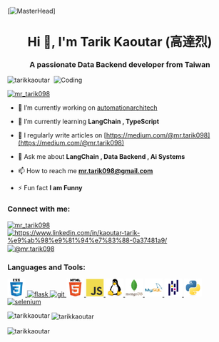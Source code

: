[![MasterHead](https://miro.medium.com/v2/resize:fit:1400/1*n3FAnk_c97ptZt1YW7cEqw.gif)]
<h1 align="center">Hi 👋, I'm Tarik Kaoutar (高達烈)</h1>
<h3 align="center">A passionate Data Backend developer from Taiwan</h3>
<img align="right" alt="Coding" width="400" src="https://dresma.ai/wp-content/uploads/2022/02/Backend-Developer-NodeJS.gif">
<p align="left"> <img src="https://komarev.com/ghpvc/?username=tarikkaoutar&label=Profile%20views&color=0e75b6&style=flat" alt="tarikkaoutar" /> </p>

<p align="left"> <a href="https://twitter.com/mr_tarik098" target="blank"><img src="https://img.shields.io/twitter/follow/mr_tarik098?logo=twitter&style=for-the-badge" alt="mr_tarik098" /></a> </p>

- 🔭 I’m currently working on [automationarchitech](http://automationarchitech.com/)

- 🌱 I’m currently learning **LangChain , TypeScript**

- 📝 I regularly write articles on [https://medium.com/@mr.tarik098](https://medium.com/@mr.tarik098)

- 💬 Ask me about **LangChain , Data Backend , Ai Systems**

- 📫 How to reach me **mr.tarik098@gmail.com**

- ⚡ Fun fact **I am Funny**

<h3 align="left">Connect with me:</h3>
<p align="left">
<a href="https://twitter.com/mr_tarik098" target="blank"><img align="center" src="https://raw.githubusercontent.com/rahuldkjain/github-profile-readme-generator/master/src/images/icons/Social/twitter.svg" alt="mr_tarik098" height="30" width="40" /></a>
<a href="https://linkedin.com/in/https://www.linkedin.com/in/kaoutar-tarik-%e9%ab%98%e9%81%94%e7%83%88-0a37481a9/" target="blank"><img align="center" src="https://raw.githubusercontent.com/rahuldkjain/github-profile-readme-generator/master/src/images/icons/Social/linked-in-alt.svg" alt="https://www.linkedin.com/in/kaoutar-tarik-%e9%ab%98%e9%81%94%e7%83%88-0a37481a9/" height="30" width="40" /></a>
<a href="https://medium.com/@mr.tarik098" target="blank"><img align="center" src="https://raw.githubusercontent.com/rahuldkjain/github-profile-readme-generator/master/src/images/icons/Social/medium.svg" alt="@mr.tarik098" height="30" width="40" /></a>
</p>

<h3 align="left">Languages and Tools:</h3>
<p align="left"> <a href="https://www.w3schools.com/css/" target="_blank" rel="noreferrer"> <img src="https://raw.githubusercontent.com/devicons/devicon/master/icons/css3/css3-original-wordmark.svg" alt="css3" width="40" height="40"/> </a> <a href="https://flask.palletsprojects.com/" target="_blank" rel="noreferrer"> <img src="https://www.vectorlogo.zone/logos/pocoo_flask/pocoo_flask-icon.svg" alt="flask" width="40" height="40"/> </a> <a href="https://git-scm.com/" target="_blank" rel="noreferrer"> <img src="https://www.vectorlogo.zone/logos/git-scm/git-scm-icon.svg" alt="git" width="40" height="40"/> </a> <a href="https://www.w3.org/html/" target="_blank" rel="noreferrer"> <img src="https://raw.githubusercontent.com/devicons/devicon/master/icons/html5/html5-original-wordmark.svg" alt="html5" width="40" height="40"/> </a> <a href="https://developer.mozilla.org/en-US/docs/Web/JavaScript" target="_blank" rel="noreferrer"> <img src="https://raw.githubusercontent.com/devicons/devicon/master/icons/javascript/javascript-original.svg" alt="javascript" width="40" height="40"/> </a> <a href="https://www.linux.org/" target="_blank" rel="noreferrer"> <img src="https://raw.githubusercontent.com/devicons/devicon/master/icons/linux/linux-original.svg" alt="linux" width="40" height="40"/> </a> <a href="https://www.mongodb.com/" target="_blank" rel="noreferrer"> <img src="https://raw.githubusercontent.com/devicons/devicon/master/icons/mongodb/mongodb-original-wordmark.svg" alt="mongodb" width="40" height="40"/> </a> <a href="https://www.mysql.com/" target="_blank" rel="noreferrer"> <img src="https://raw.githubusercontent.com/devicons/devicon/master/icons/mysql/mysql-original-wordmark.svg" alt="mysql" width="40" height="40"/> </a> <a href="https://pandas.pydata.org/" target="_blank" rel="noreferrer"> <img src="https://raw.githubusercontent.com/devicons/devicon/2ae2a900d2f041da66e950e4d48052658d850630/icons/pandas/pandas-original.svg" alt="pandas" width="40" height="40"/> </a> <a href="https://www.python.org" target="_blank" rel="noreferrer"> <img src="https://raw.githubusercontent.com/devicons/devicon/master/icons/python/python-original.svg" alt="python" width="40" height="40"/> </a> <a href="https://www.selenium.dev" target="_blank" rel="noreferrer"> <img src="https://raw.githubusercontent.com/detain/svg-logos/780f25886640cef088af994181646db2f6b1a3f8/svg/selenium-logo.svg" alt="selenium" width="40" height="40"/> </a> </p>

<p><img align="left" src="https://github-readme-stats.vercel.app/api/top-langs?username=tarikkaoutar&show_icons=true&locale=en&layout=compact" alt="tarikkaoutar" /></p>

<p>&nbsp;<img align="center" src="https://github-readme-stats.vercel.app/api?username=tarikkaoutar&show_icons=true&locale=en" alt="tarikkaoutar" /></p>

<p><img align="center" src="https://github-readme-streak-stats.herokuapp.com/?user=tarikkaoutar&" alt="tarikkaoutar" /></p>
